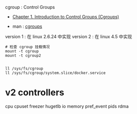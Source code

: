 cgroup : Control Groups

- [Chapter 1. Introduction to Control Groups (Cgroups)](https://access.redhat.com/documentation/en-us/red_hat_enterprise_linux/6/html/resource_management_guide/ch01)

- man : [cgroups](https://man7.org/linux/man-pages/man7/cgroups.7.html)

version 1 : 在 linux 2.6.24 中实现
version 2 : 在 linux 4.5 中实现


```shell
# 检查 cgroup 挂载情况
mount -t cgroup
mount -t cgroup2


ll /sys/fs/cgroup
ll /sys/fs/cgroup/system.slice/docker.service
```

# v2 controllers

cpu 
cpuset
freezer
hugetlb
io
memory
pref_event
pids
rdma
